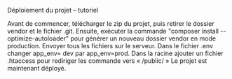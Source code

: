Déploiement du projet – tutoriel

Avant de commencer, télécharger le zip du projet, puis retirer le dossier vendor et le fichier .git.
Ensuite, exécuter la commande "composer install --optimize-autoloader" pour générer un nouveau dossier vendor en mode production.
Envoyer tous les fichiers sur le serveur.
Dans le fichier .env changer app_env= dev par app_env=prod.
Dans la racine ajouter un fichier .htaccess pour rediriger les commande vers « /public/ »
Le projet est maintenant déployé.
